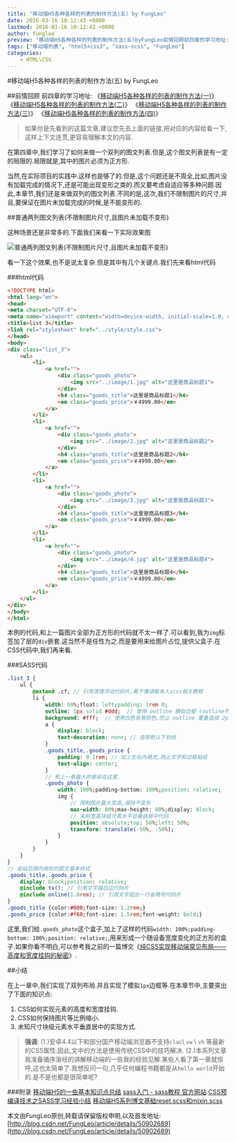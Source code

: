 ```yaml
---
title: "移动端H5各种各样的列表的制作方法(五) by FungLeo"
date: 2016-03-16 10:12:43 +0800
lastmod: 2016-03-16 10:12:43 +0800
author: fungleo
preview: "移动端H5各种各样的列表的制作方法(五)byFungLeo前情回顾前四章的学习地址:《移动端H5各种各样的列表的制作方法(一)》《移动端H5各种各样的列表的制作方法(二)》《移动端H5各种各样的列表的制作方法(三)》《移动端H5各种各样的列表的制作方法(四)》如果你是先看到的这篇文章,建议您先去上面的链接,把对应的内容给看一下,这样上下文连贯,更容易理解本文的内容.在第四"
tags: ["移动端列表", "html5+css3", "sass-scss", "FungLeo"]
categories:
    - HTML\CSS
---
```


#移动端H5各种各样的列表的制作方法(五) by FungLeo

##前情回顾
前四章的学习地址:
《[移动端H5各种各样的列表的制作方法(一)](http://blog.csdn.net/fungleo/article/details/50886680)》
《[移动端H5各种各样的列表的制作方法(二)](http://blog.csdn.net/FungLeo/article/details/50887529)》
《[移动端H5各种各样的列表的制作方法(三)](http://blog.csdn.net/FungLeo/article/details/50888014)》
《[移动端H5各种各样的列表的制作方法(四)](http://blog.csdn.net/fungleo/article/details/50894602)》

>如果你是先看到的这篇文章,建议您先去上面的链接,把对应的内容给看一下,这样上下文连贯,更容易理解本文的内容.

在第四章中,我们学习了如何来做一个双列的图文列表.但是,这个图文列表是有一定的局限的.局限就是,其中的图片必须为正方形.

当然,在实际项目的实践中.这样也是够了的.但是,这个问题还是不周全,比如,图片没有加载完成的情况下,还是可能出现变形之类的.而又要考虑自适应等多种问题.因此,本章节,我们还是来做双列的图文列表.不同的是,这次,我们不限制图片的尺寸,并且,要保证在图片未加载完成的时候,是不能变形的.

##普通两列图文列表(不限制图片尺寸,且图片未加载不变形)

这种场景还是非常多的.下面我们来看一下实际效果图

![普通两列图文列表(不限制图片尺寸,且图片未加载不变形)](http://ww4.sinaimg.cn/large/459e195ajw1f1ygfhotgoj20aq0hfq5a.jpg)

看一下这个效果,也不是说太复杂.但是其中有几个关键点.我们先来看html代码

###html代码
```html
<!DOCTYPE html>
<html lang="en">
<head>
<meta charset="UTF-8">
<meta name="viewport" content="width=device-width, initial-scale=1.0, maximum-scale=1.0, user-scalable=0" />
<title>list 3</title>
<link rel="stylesheet" href="../style/style.css">
</head>
<body>
<div class="list_3">
	<ul>
		<li>
			<a href="">
				<div class="goods_photo">
					<img src="../image/1.jpg" alt="这里是商品标题1">
				</div>
				<h4 class="goods_title">这里是商品标题1</h4>
				<em class="goods_price">￥4999.00</em>
			</a>
		</li>
		<li>
			<a href="">
				<div class="goods_photo">
					<img src="../image/2.jpg" alt="这里是商品标题2">
				</div>
				<h4 class="goods_title">这里是商品标题2</h4>
				<em class="goods_price">￥4999.00</em>
			</a>
		</li>
		<li>
			<a href="">
				<div class="goods_photo">
					<img src="../image/3.jpg" alt="这里是商品标题3">
				</div>
				<h4 class="goods_title">这里是商品标题3</h4>
				<em class="goods_price">￥4999.00</em>
			</a>
		</li>
		<li>
			<a href="">
				<div class="goods_photo">
					<img src="../image/4.jpg" alt="这里是商品标题4">
				</div>
				<h4 class="goods_title">这里是商品标题4</h4>
				<em class="goods_price">￥4999.00</em>
			</a>
		</li>
	</ul>
</div>
</body>
</html>
```

本例的代码,和上一篇图片全部为正方形的代码就不太一样了.可以看到,我为`img`标签加了层的`div`嵌套.这当然不是任性为之.而是要用来给图片占位,提供父盒子.在CSS代码中,我们再来看.

###SASS代码

```sass
.list_3 {
	ul {
		@extend .cf; // 引用清理浮动代码片,看不懂请看本人scss相关教程
		li {
			width: 50%;float: left;padding: 1rem 0;
			outline: 1px solid #ddd;  // 使用 outline 模拟边框 (outline不占据盒子模型)
			background: #fff;  // 使用白色背景颜色,防止 outline 重叠造成 2px 线条
			a {
				display: block;
				text-decoration: none; // 去除默认下划线
			}
			.goods_title,.goods_price {
				padding: 0 1rem; // 加上左右内填充,防止文字和边框粘结
				text-align: center;
			}
            // 和上一章最大的差异在这里.
			.goods_photo {
				width: 100%;padding-bottom: 100%;position: relative;
				img {
					// 限制图片最大宽高,保持不变形
					max-width: 80%;max-height: 80%;display: block;
					// 未知宽高块级元素水平且垂直局中代码
					position: absolute;top: 50%;left: 50%;
					transform: translate(-50%, -50%);
				}
			}
		}
	}
}
// 全站范围内用到的图文基本样式
.goods_title,.goods_price {
	display: block;position: relative;
	@include ts(); // 引用文字描白边代码片
	@include online(1.8rem); // 引用文字超出一行省略号代码片
}
.goods_title {color:#000;font-size: 1.2rem;}
.goods_price {color:#f60;font-size: 1.5rem;font-weight: bold;}
```

这里,我们给`.goods_photo`这个盒子,加上了这样的代码`width: 100%;padding-bottom: 100%;position: relative;`,用来形成一个随设备宽度变化的正方形的盒子.如果你看不明白,可以参考我之前的一篇博文《[纯CSS实现移动端常见布局——高度和宽度挂钩的秘密](http://blog.csdn.net/fungleo/article/details/50811589)》.

##小结

在上一章中,我们实现了双列布局.并且实现了模拟`1px`边框等.在本章节中,主要突出了下面的知识点:

1. CSS如何实现元素的高度和宽度挂钩.
2. CSS如何保持图片等比例缩小.
3. 未知尺寸块级元素水平垂直居中的实现方式.

> **强调**:
> (1.)安卓4.4以下和部分国产移动端浏览器不支持`clac`\ `vw` \ `vh` 等最新的CSS属性.因此,文中的方法是使用传统CSS中的技巧解决.
> (2.)本系列文章我准备循序渐经的讲解移动端的一些我的经验见解.某些人看了第一章就惊呼,这也太简单了.我想反问一句,几乎任何编程书籍都是从`hello world`开始的.是不是也都是很简单呢?

###附录
[移动端H5的一些基本知识点总结](http://blog.csdn.net/fungleo/article/details/50811739)
[sass入门 - sass教程 官方网站](http://www.w3cplus.com/sassguide/)
[CSS预编译技术之SASS学习经验小结](http://blog.csdn.net/fungleo/article/details/50851192)
[移动端H5系列博文基础reset.scss和mixin.scss](http://blog.csdn.net/fungleo/article/details/50877720)

本文由FungLeo原创,转载请保留版权申明,以及首发地址: [http://blog.csdn.net/FungLeo/article/details/50902689](http://blog.csdn.net/FungLeo/article/details/50902689)